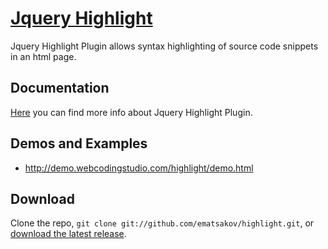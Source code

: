 
[Jquery Highlight](https://github.com/ematsakov/highlight)
========

Jquery Highlight Plugin allows syntax highlighting of source code snippets in an html page.

Documentation
-----------
[Here](http://webcodingstudio.com/blog/jquery-syntax-highlight-plugin) you can find more info about Jquery Highlight Plugin.

Demos and Examples
-----------
+ http://demo.webcodingstudio.com/highlight/demo.html

Download
-----------
Clone the repo, `git clone git://github.com/ematsakov/highlight.git`, or [download the latest release](https://github.com/ematsakov/highlight/zipball/master).
